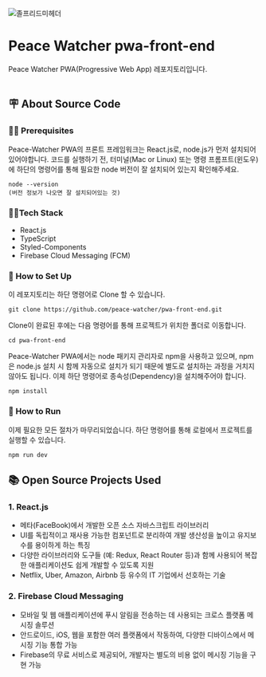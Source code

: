 ![졸프리드미헤더](https://github.com/peace-watcher/pwa-front-end/assets/63237389/b347240a-ecf2-4def-a0e4-f68974635661)
# Peace Watcher pwa-front-end 
Peace Watcher PWA(Progressive Web App) 레포지토리입니다.<br><br>

## 🪧 About Source Code

### 👩‍💻 Prerequisites
Peace-Watcher PWA의 프론트 프레임워크는 React.js로, node.js가 먼저 설치되어 있어야합니다. 
코드를 실행하기 전, 터미널(Mac or Linux) 또는 명령 프롬프트(윈도우)에 하단의 명령어를 통해 필요한 node 버전이 잘 설치되어 있는지 확인해주세요. 
```
node --version
(버전 정보가 나오면 잘 설치되어있는 것)
```

### 👩‍💻Tech Stack
- React.js
- TypeScript
- Styled-Components
- Firebase Cloud Messaging (FCM)

### 🔧 How to Set Up

이 레포지토리는 하단 명령어로 Clone 할 수 있습니다. 
```
git clone https://github.com/peace-watcher/pwa-front-end.git
```

Clone이 완료된 후에는 다음 명령어를 통해 프로젝트가 위치한 폴더로 이동합니다. 
```
cd pwa-front-end
```

Peace-Watcher PWA에서는 node 패키지 관리자로 npm을 사용하고 있으며, npm은 node.js 설치 시 함께 자동으로 설치가 되기 때문에 별도로 설치하는 과정을 거치지 않아도 됩니다. 
이제 하단 명령어로 종속성(Dependency)을 설치해주어야 합니다. 
```
npm install
```

### 🚀 How to Run
이제 필요한 모든 절차가 마무리되었습니다. 
하단 명령어를 통해 로컬에서 프로젝트를 실행할 수 있습니다. 
```
npm run dev
```

## 📚 Open Source Projects Used

### 1. React.js
  - 메타(FaceBook)에서 개발한 오픈 소스 자바스크립트 라이브러리
  - UI를 독립적이고 재사용 가능한 컴포넌트로 분리하여 개발 생산성을 높이고 유지보수를 용이하게 하는 특징
  - 다양한 라이브러리와 도구들 (예: Redux, React Router 등)과 함께 사용되어 복잡한 애플리케이션도 쉽게 개발할 수 있도록 지원
  - Netflix, Uber, Amazon, Airbnb 등 유수의 IT 기업에서 선호하는 기술

### 2. Firebase Cloud Messaging
  - 모바일 및 웹 애플리케이션에 푸시 알림을 전송하는 데 사용되는 크로스 플랫폼 메시징 솔루션
  - 안드로이드, iOS, 웹을 포함한 여러 플랫폼에서 작동하여, 다양한 디바이스에서 메시징 기능 통합 가능
  - Firebase의 무료 서비스로 제공되어, 개발자는 별도의 비용 없이 메시징 기능을 구현 가능
